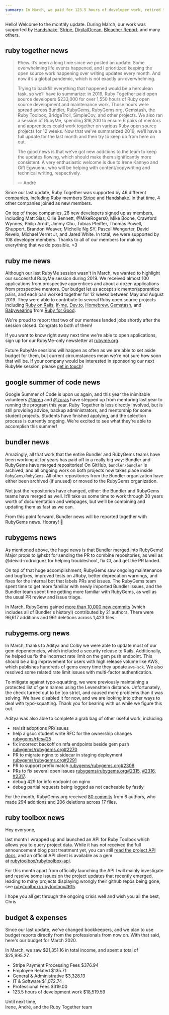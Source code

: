 ```yaml
---
summary: In March, we paid for 123.5 hours of developer work, retired the Bundler repository and GitHub organization, and completed many fixes and improvements for the RubyGems.org website.
---
```


Hello! Welcome to the monthly update. During March, our work was supported by [Handshake](https://handshake.org), [Stripe](https://stripe.com), [DigitalOcean](https://www.digitalocean.com), [Bleacher Report](http://www.bleacherreport.com), and many others.

## ruby together news

> Phew. It’s been a long time since we posted an update. Some overwhelming life events happened, and I prioritized keeping the open source work happening over writing updates every month. And now it’s a global pandemic, which is not exactly un-overwhelming.
>
> Trying to backfill everything that happened would be a herculean task, so we’ll have to summarize: in 2019, Ruby Together paid open source developers $233,000 for over 1,550 hours of Ruby open source development and maintenance work. Those hours were spread across Bundler, RubyGems, RubyGems.org, Gemstash, the Ruby Toolbox, BridgeTroll, SimpleCov, and other projects. We also ran a session of RubyMe, spending $16,200 to ensure 6 pairs of mentors and apprentices could work together on various Ruby open source projects for 12 weeks. Now that we’ve summarized 2019, we’ll have a full update for the last month and then try to keep up from here on out.
>
> The good news is that we’ve got new additions to the team to keep the updates flowing, which should make them significantly more consistent. A very enthusiastic welcome is due to Irene Kannyo and Gift Egwuenu, who will be helping with content/copywriting and technical writing, respectively.
>
> &mdash; André

Since our last update, Ruby Together was supported by 46 different companies, including Ruby members [Stripe](https://stripe.com) and [Handshake](https://handshake.org). In that time, 4 other companies joined as new members.

On top of those companies, 26 new developers signed up as members, including Matt Sias, Ollie Bennett, @MikeRogers0, Mike Boone, Crawford Wynnes, Philip Arndt, Jimmy Chu, Tobias Pfeiffer, Thomas Powell, Shupport, Brandon Weaver, Michelle Ng SY, Pascal Wengerter, David Revelo, Michael Verret Jr, and Jared White. In total, we were supported by 108 developer members. Thanks to all of our members for making everything that we do possible. &lt;3

## ruby me news

Although our last RubyMe session wasn't in March, we wanted to highlight our successful RubyMe session during 2019. We received almost 100 applications from prospective apprentices and about a dozen applications from prospective mentors. Our budget let us accept six mentor/apprentice pairs, and each pair worked together for 12 weeks between May and August 2019. They were able to contribute to several Ruby open source projects including [Ruby on Rails](https://rubyonrails.org), [If-me](), [Dev.to](), [Homebrew](), [Gemstash](), and [Babywearing]() from [Ruby for Good]().

We're proud to report that two of our mentees landed jobs shortly after the session closed. Congrats to both of them!

If you want to know right away next time we're able to open applications, sign up for our RubyMe-only newsletter at [rubyme.org](https://rubyme.org).

Future RubyMe sessions will happen as often as we are able to set aside budget for them, but current circumstances mean we're not sure how soon that will be. If your company would be interested in sponsoring our next RubyMe session, please [get in touch](mailto:hello+rubymesponsor@rubytogether.org)!


## google summer of code news

Google Summer of Code is upon us again, and this year the inimitable volunteers [@hiren](https://github.com/hmistry) and [@zoras](https://github.com/zoras) have stepped up from mentoring last year to running the program this year. Ruby Together is less directly involved, but is still providing advice, backup administrators, and mentorship for some student projects. Students have finished applying, and the selection process is currently ongoing. We’re excited to see what they’re able to accomplish this summer!


## bundler news

Amazingly, all that work that the entire Bundler and RubyGems teams have been working at for years has paid off in a really big way: Bundler and RubyGems have merged repositories! On GitHub, `bundler/bundler` is archived, and all ongoing work on both projects now takes place inside `RubyGems/RubyGems`. All other repositories from the Bundler organization have either been archived (if unused) or moved to the RubyGems organization.

Not just the repositories have changed, either: the Bundler and RubyGems teams have merged as well. It’ll take us some time to work through 20 years worth of documentation and webpages, but we’ll be combining and updating them as fast as we can.

From this point forward, Bundler news will be reported together with RubyGems news. Hooray! 🎉


## rubygems news

As mentioned above, the huge news is that Bundler merged into RubyGems! Major props to @hsbt for sending the PR to combine repositories, as well as @deivid-rodruiguez for helping troubleshoot, fix CI, and get the PR landed.

On top of that huge accomplishment, RubyGems saw ongoing maintenance and bugfixes, improved tests on JRuby, better deprecation warnings, and fixes for the internal bot that labels PRs and issues. The RubyGems team spent time to get more familiar with newly imported Bundler issues, and the Bundler team spent time getting more familiar with RubyGems, as well as the usual PR review and issue triage.

In March, RubyGems gained [more than 10,000 new commits](https://github.com/rubygems/rubygems/compare/master@%7B2020-03-01%7D...master@%7B2020-03-31%7D) (which includes all of Bundler's history!) contributed by 21 authors. There were 96,617 additions and 961 deletions across 1,423 files.


## rubygems.org news

In March, thanks to Aditya and Colby we were able to update most of our gem dependencies, which included a security release to Rails. Additionally, he helped us fix the incorrect rate limit on the gem push endpoint. This should be a big improvement for users with high release volume like AWS, which publishes hundreds of gems every time they update `aws-sdk`. We also resolved some related rate limit issues with multi-factor authentication.

To mitigate against typo-squatting, we were previously maintaining a protected list of gem names using the Levenshtein distance. Unfortunately, the check turned out to be too strict, and caused more problems than it was solving. We have disabled it for now, and we are looking into other ways to deal with typo-squatting. Thank you for bearing with us while we figure this out.

Aditya was also able to complete a grab bag of other useful work, including:

* revisit adoptions PR/issues
* help a gsoc student write RFC for the ownership changes [rubygems/rfcs#25](https://github.com/rubygems/rfcs/issues/25)
* fix incorrect backoff on mfa endpoints beside gem push [rubygems/rubygems.org#2270](https://github.com/rubygems/rubygems.org/issues/2270)
* PR to migrate nginx to sidecar in staging deployment [rubygems/rubygems.org#2291](https://github.com/rubygems/rubygems.org/issues/2291)
* PR to support prefix match [rubygems/rubygems.org#2308](https://github.com/rubygems/rubygems.org/issues/2308)
* PRs to fix several open issues [rubygems/rubygems.org#2315](https://github.com/rubygems/rubygems.org/issues/2315), [#2316](https://github.com/rubygems/rubygems.org/issues/2316), [#2317](https://github.com/rubygems/rubygems.org/issues/2317).
* debug 429 for info endpoint on nginx
* debug partial requests being logged as not cacheable by fastly

For the month, RubyGems.org received [80 commits](https://github.com/rubygems/rubygems.org/compare/master@%7B2020-03-01%7D...master@%7B2020-03-31%7D) from 6 authors, who made 294 additions and 206 deletions across 17 files.


## ruby toolbox news

Hey everyone,

last month I wrapped up and launched an API for Ruby Toolbox which allows you to query project data. While it has not received the full announcement blog post treatment yet, you can still [read the project API docs](https://www.ruby-toolbox.com/pages/docs/api/projects), and an official API client is available as a gem at [rubytoolbox/rubytoolbox-api](https://github.com/rubytoolbox/rubytoolbox-api).

For this month apart from officially launching the API I will mainly investigate and resolve some issues on the project updates that recently emerged, leading to many projects displaying wrongly their github repos being gone, see [rubytoolbox/rubytoolbox#615](https://github.com/rubytoolbox/rubytoolbox/issues/615).

I hope you all get through the ongoing crisis well and wish you all the best,
Chris

## budget &amp; expenses

Since our last update, we've changed bookkeepers, and we plan to use budget reports directly from the professionals from now on. With that said, here's our budget for March 2020.

In March, we saw $21,351.16 in total income, and spent a total of $25,995.27.

* Stripe Payment Processing Fees $376.94
* Employee Related $135.71
* General & Administrative $3,328.13
* IT & Software $1,072.74
* Professional Fees	$319.00
* 123.5 hours of development work $18,519.59

Until next time,<br>
Irene, André, and the Ruby Together team
